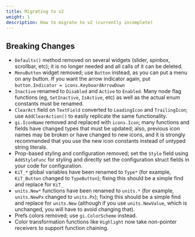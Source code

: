 ```yaml
---
title: Migrating to v2
weight: 1
description: How to migrate to v2 (currently incomplete)
---
```


## Breaking Changes

* `Defaults()` method removed on several widgets (slider, spinbox, scrollbar, etc); it is no longer needed and all calls of it can be deleted.
* `MenuButton` widget removed; use `Button` instead, as you can put a menu on any button. If you want the arrow indicator again, put `button.Indicator = icons.KeyboardArrowDown`
* `Inactive` renamed to `Disabled` and `Active` to `Enabled`. Many node flag functions (eg, `SetInactive`, `IsActive`, etc) as well as the actual enum constants must be renamed.
* `ClearAct` field on `TextField` converted to `LeadingIcon` and `TrailingIcon`; use `AddClearAction()` to easily replicate the same functionality.
* `gi.IconName` removed and replaced with `icons.Icon`; many functions and fields have changed types that must be updated; also, previous icon names may be broken or have changed to new icons, and it is strongly recommended that you use the new icon constants instead of untyped string literals. 
* Prop-based styling and configuration removed; set the `Style` field using `AddStyleFunc` for styling and directly set the configuration struct fields in your code for configuration.
* `KiT_*` global variables have been renamed to `Type*` (for example, `KiT_Button` changed to `TypeButton`); fixing this should be a simple find and replace for `KiT_` 
* `units.New*` functions have been renamed to `units.*` (for example, `units.NewPx` changed to `units.Px`); fixing this should be a simple find and replace for `units.New` (although if you use `units.NewValue`, which is unchanged, you will have to avoid changing that).
* Prefs colors removed; use `gi.ColorScheme` instead.
* Color transformation functions like `Highlight` now take non-pointer receivers to support function chaining. 